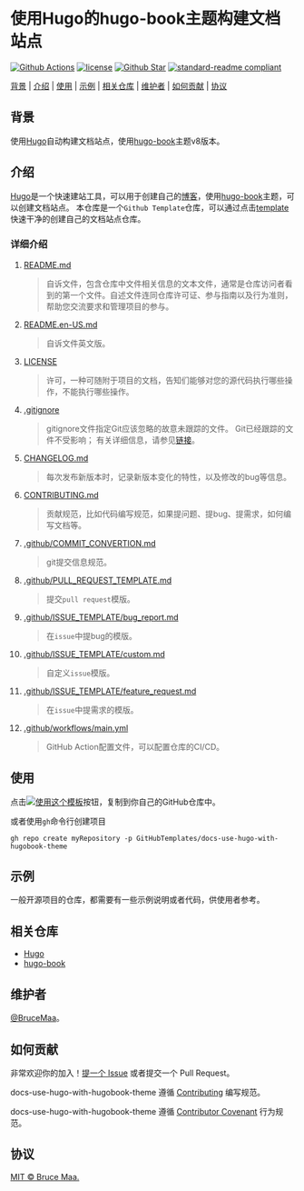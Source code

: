 # 使用Hugo的hugo-book主题构建文档站点

[![Github Actions][github-action-image]][github-repo-url]
[![license][license-image]](LICENSE)
[![Github Star][github-repo-star-image]][github-repo-url]
[![standard-readme compliant][standard-readme-image]](standard-readme-url)

[背景](#背景) | [介绍](#介绍) | [使用](#使用) | [示例](#示例) | [相关仓库](#相关仓库) | [维护者](#维护者) | [如何贡献](#如何贡献) | [协议](#协议) 

## 背景

使用[Hugo][hugo-website]自动构建文档站点，使用[hugo-book][hugo-book-theme]主题v8版本。

## 介绍

[Hugo][hugo-website]是一个快速建站工具，可以用于创建自己的[博客][my-blog]，使用[hugo-book][hugo-book-theme]主题，可以创建文档站点。
本仓库是一个`Github Template`仓库，可以通过点击[template][use-this-template]快速干净的创建自己的文档站点仓库。

### 详细介绍

1. [README.md](README.md)

    > 自诉文件，包含仓库中文件相关信息的文本文件，通常是仓库访问者看到的第一个文件。自述文件连同仓库许可证、参与指南以及行为准则，帮助您交流要求和管理项目的参与。

2. [README.en-US.md](README.en-US.md)

    > 自诉文件英文版。

3. [LICENSE](LICENSE)

    > 许可，一种可随附于项目的文档，告知们能够对您的源代码执行哪些操作，不能执行哪些操作。

4. [.gitignore](.gitignore)

    > gitignore文件指定Git应该忽略的故意未跟踪的文件。 Git已经跟踪的文件不受影响； 有关详细信息，请参见[链接](https://git-scm.com/docs/gitignore)。

5. [CHANGELOG.md](CHANGELOG.md)

    > 每次发布新版本时，记录新版本变化的特性，以及修改的bug等信息。

6. [CONTRIBUTING.md](CONTRIBUTING.md)

    > 贡献规范，比如代码编写规范，如果提问题、提bug、提需求，如何编写文档等。

7. [.github/COMMIT_CONVERTION.md](.github/COMMIT_CONVERTION.md)

    > git提交信息规范。

8. [.github/PULL_REQUEST_TEMPLATE.md](.github/PULL_REQUEST_TEMPLATE.md)

    > 提交`pull request`模版。

9. [.github/ISSUE_TEMPLATE/bug_report.md](.github/ISSUE_TEMPLATE/bug_report.md)

    > 在`issue`中提bug的模版。

10. [.github/ISSUE_TEMPLATE/custom.md](.github.com/ISSUE_TEMPLATE/custom.md)

    > 自定义`issue`模版。

11. [.github/ISSUE_TEMPLATE/feature_request.md](.github/ISSUE_TEMPLATE/feature_request.md)

    > 在`issue`中提需求的模版。

12. [.github/workflows/main.yml](.github.com/workflows/main.yml)

    > GitHub Action配置文件，可以配置仓库的CI/CD。

## 使用

点击[![使用这个模板][use-this-template]][generate]按钮，复制到你自己的GitHub仓库中。

或者使用`gh`命令行创建项目

```
gh repo create myRepository -p GitHubTemplates/docs-use-hugo-with-hugobook-theme
```

## 示例

一般开源项目的仓库，都需要有一些示例说明或者代码，供使用者参考。

## 相关仓库

- [Hugo](https://github.com/gohugoio/hugo)
- [hugo-book](https://github.com/alex-shpak/hugo-book)

## 维护者

[@BruceMaa](https://github.com/BruceMaa)。

## 如何贡献

非常欢迎你的加入！[提一个 Issue](https://github.com/GitHubTemplates/docs-use-hugo-with-hugobook-theme/issues/new) 或者提交一个 Pull Request。

docs-use-hugo-with-hugobook-theme 遵循 [Contributing](CONTRIBUTING.md) 编写规范。

docs-use-hugo-with-hugobook-theme 遵循 [Contributor Covenant](http://contributor-covenant.org/version/1/3/0/) 行为规范。

## 协议

[MIT © Bruce Maa.](LICENSE)

[github-action-image]: https://github.com/GitHubTemplates/docs-use-hugo-with-hugobook-theme/actions/workflows/main.yml/badge.svg
[github-repo-url]: https://github.com/GitHubTemplates/docs-use-hugo-with-hugobook-theme/actions/workflows/main.yml
[license-image]: https://img.shields.io/badge/license-MIT-green.svg
[github-repo-star-image]: https://img.shields.io/github/stars/GitHubTemplates/docs-use-hugo-with-hugobook-theme.svg?style=social
[use-this-template]: https://img.shields.io/badge/-use%20this%20template-brightgreen.svg
[generate]: https://github.com/GitHubTemplates/docs-use-hugo-with-hugobook-theme/generate
[standard-readme-image]: https://img.shields.io/badge/readme%20style-standard-brightgreen.svg?style=flat-square
[standard-readme-url]: https://github.com/RichardLitt/standard-readme
[hugo-website]: https://gohugo.io
[hugo-book-theme]: https://github.com/alex-shpak/hugo-book
[my-blog]: https://brucemaa.cn